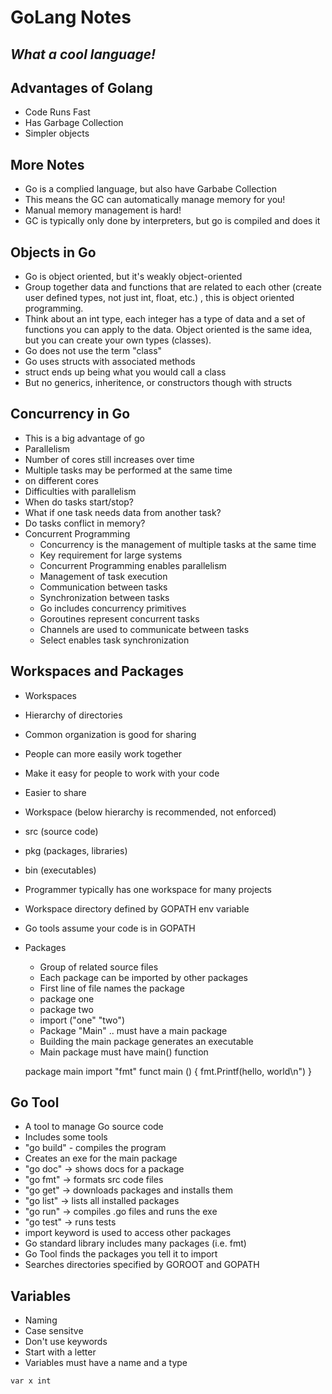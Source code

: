 # GoLang Notes
## _What a cool language!_

## Advantages of Golang
- Code Runs Fast
- Has Garbage Collection
- Simpler objects

## More Notes
- Go is a complied language, but also have Garbabe Collection
- This means the GC can automatically manage memory for you!
- Manual memory management is hard!
- GC is typically only done by interpreters, but go is compiled and does it

## Objects in Go
- Go is object oriented, but it's weakly object-oriented
- Group together data and functions that are related to each other (create user defined types, not just int, float, etc.) , this is object oriented programming.
- Think about an int type, each integer has a type of data and a set of functions you can apply to the data. Object oriented is the same idea, but you can create
your own types (classes).
- Go does not use the term "class"
- Go uses structs with associated methods
- struct ends up being what you would call a class
- But no generics, inheritence, or constructors though with structs

## Concurrency in Go
- This is a big advantage of go
- Parallelism
- Number of cores still increases over time
- Multiple tasks may be performed at the same time
- on different cores
- Difficulties with parallelism
- When do tasks start/stop?
- What if one task needs data from another task?
- Do tasks conflict in memory?
- Concurrent Programming
  - Concurrency is the management of multiple tasks at the same time
  - Key requirement for large systems
  - Concurrent Programming enables parallelism
  - Management of task execution
  - Communication between tasks
  - Synchronization between tasks
  - Go includes concurrency primitives
  - Goroutines represent concurrent tasks
  - Channels are used to communicate between tasks
  - Select enables task synchronization

## Workspaces and Packages
- Workspaces
- Hierarchy of directories
- Common organization is good for sharing
- People can more easily work together
- Make it easy for people to work with your code
- Easier to share
- Workspace (below hierarchy is recommended, not enforced)
 - src (source code)
 - pkg (packages, libraries)
 - bin (executables) 
 - Programmer typically has one workspace for many projects
 - Workspace directory defined by GOPATH env variable
 - Go tools assume your code is in GOPATH
 - Packages 
   - Group of related source files
   - Each package can be imported by other packages
   - First line of file names the package
   - package one
   - package two
   - import ("one" "two")
   - Package "Main" .. must have a main package
   - Building the main package generates an executable
   - Main package must have main() function
   
   package main
   import "fmt"
   funct main () {
       fmt.Printf(hello, world\n")
   }

## Go Tool
- A tool to manage Go source code
- Includes some tools
- "go build" - compiles the program
- Creates an exe for the main package
- "go doc" -> shows docs for a package
- "go fmt" -> formats src code files
- "go get" -> downloads packages and installs them
- "go list" -> lists all installed packages
- "go run" -> compiles .go files and runs the exe
- "go test" -> runs tests
- import keyword is used to access other packages
- Go standard library includes many packages (i.e. fmt)
- Go Tool finds the packages you tell it to import
- Searches directories specified by GOROOT and GOPATH

## Variables
- Naming
- Case sensitve
- Don't use keywords
- Start with a letter
- Variables must have a name and a type

``` var x int ```

